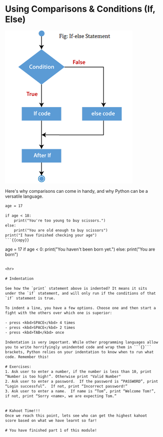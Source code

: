 # Using Comparisons & Conditions (If, Else)

![if-else](./assets/ifelse.png)<br>

Here's why comparisons can come in handy, and why Python can be a versatile language.

```
age = 17

if age < 18: 
    print("You're too young to buy scissors.")
else:
    print("You are old enough to buy scissors")
print("I have finished checking your age")
```{{copy}}

```
age = 17
if age < 0:
print("You haven't been born yet.")
else:
print("You are born")
```{{copy}}

<hr>

# Indentation

See how the `print` statement above is indented? It means it sits under the `if` statement, and will only run if the conditions of that `if` statement is true.

To indent a line, you have a few options. Choose one and then start a fight with the others over which one is superior:

- press <kbd>SPACE</kbd> 4 times
- press <kbd>SPACE</kbd> 2 times
- press <kbd>TAB</kbd> once

Indentation is very important. While other programming languages allow you to write horrifyingly unindented code and wrap them in ```{}``` brackets, Python relies on your indentation to know when to run what code. Remember this!

# Exercises:
1. Ask user to enter a number, if the number is less than 10, print “Number is too high!”. Otherwise print "Valid Number"
2. Ask user to enter a password.  If the password is “PASSWORD”, print “Login successful”.  If not, print “Incorrect password!”
3. Ask user to enter a name.  If name is “Tom”, print “Welcome Tom!”, if not, print “Sorry <name>, we are expecting Tom.”


# Kahoot Time!!!
Once we reach this point, lets see who can get the highest kahoot score based on what we have learnt so far!

# You have finished part 1 of this module!